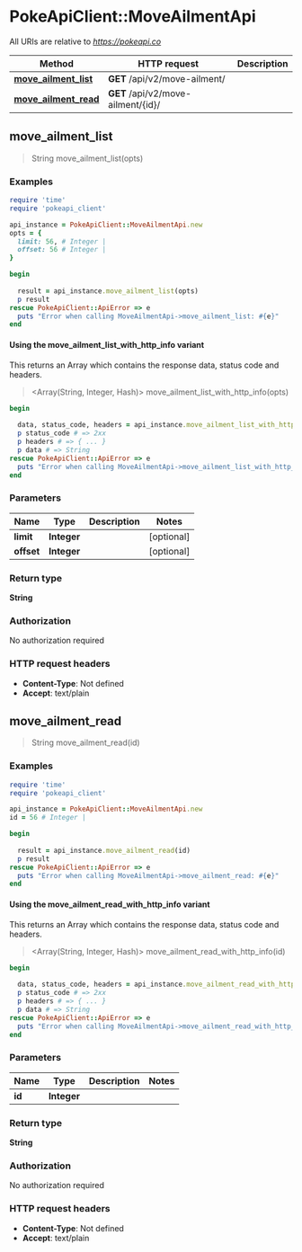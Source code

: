 # PokeApiClient::MoveAilmentApi

All URIs are relative to *https://pokeapi.co*

| Method | HTTP request | Description |
| ------ | ------------ | ----------- |
| [**move_ailment_list**](MoveAilmentApi.md#move_ailment_list) | **GET** /api/v2/move-ailment/ |  |
| [**move_ailment_read**](MoveAilmentApi.md#move_ailment_read) | **GET** /api/v2/move-ailment/{id}/ |  |


## move_ailment_list

> String move_ailment_list(opts)



### Examples

```ruby
require 'time'
require 'pokeapi_client'

api_instance = PokeApiClient::MoveAilmentApi.new
opts = {
  limit: 56, # Integer | 
  offset: 56 # Integer | 
}

begin
  
  result = api_instance.move_ailment_list(opts)
  p result
rescue PokeApiClient::ApiError => e
  puts "Error when calling MoveAilmentApi->move_ailment_list: #{e}"
end
```

#### Using the move_ailment_list_with_http_info variant

This returns an Array which contains the response data, status code and headers.

> <Array(String, Integer, Hash)> move_ailment_list_with_http_info(opts)

```ruby
begin
  
  data, status_code, headers = api_instance.move_ailment_list_with_http_info(opts)
  p status_code # => 2xx
  p headers # => { ... }
  p data # => String
rescue PokeApiClient::ApiError => e
  puts "Error when calling MoveAilmentApi->move_ailment_list_with_http_info: #{e}"
end
```

### Parameters

| Name | Type | Description | Notes |
| ---- | ---- | ----------- | ----- |
| **limit** | **Integer** |  | [optional] |
| **offset** | **Integer** |  | [optional] |

### Return type

**String**

### Authorization

No authorization required

### HTTP request headers

- **Content-Type**: Not defined
- **Accept**: text/plain


## move_ailment_read

> String move_ailment_read(id)



### Examples

```ruby
require 'time'
require 'pokeapi_client'

api_instance = PokeApiClient::MoveAilmentApi.new
id = 56 # Integer | 

begin
  
  result = api_instance.move_ailment_read(id)
  p result
rescue PokeApiClient::ApiError => e
  puts "Error when calling MoveAilmentApi->move_ailment_read: #{e}"
end
```

#### Using the move_ailment_read_with_http_info variant

This returns an Array which contains the response data, status code and headers.

> <Array(String, Integer, Hash)> move_ailment_read_with_http_info(id)

```ruby
begin
  
  data, status_code, headers = api_instance.move_ailment_read_with_http_info(id)
  p status_code # => 2xx
  p headers # => { ... }
  p data # => String
rescue PokeApiClient::ApiError => e
  puts "Error when calling MoveAilmentApi->move_ailment_read_with_http_info: #{e}"
end
```

### Parameters

| Name | Type | Description | Notes |
| ---- | ---- | ----------- | ----- |
| **id** | **Integer** |  |  |

### Return type

**String**

### Authorization

No authorization required

### HTTP request headers

- **Content-Type**: Not defined
- **Accept**: text/plain

